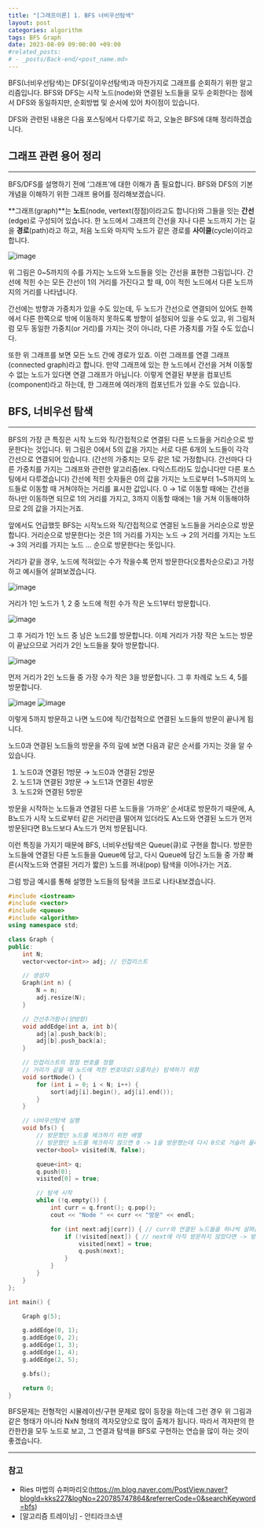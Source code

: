 ```yaml
---
title: "[그래프이론] 1. BFS 너비우선탐색"
layout: post
categories: algorithm
tags: BFS Graph
date: 2023-08-09 09:00:00 +09:00
#related_posts:
# - _posts/Back-end/<post_name.md>
---
```


BFS(너비우선탐색)는 DFS(깊이우선탐색)과 마찬가지로 그래프를 순회하기 위한 알고리즘입니다. BFS와 DFS는 시작 노드(node)와 연결된 노드들을 모두 순회한다는 점에서 DFS와 동일하지만, 순회방법 및 순서에 있어 차이점이 있습니다.

DFS와 관련된 내용은 다음 포스팅에서 다루기로 하고, 오늘은 BFS에 대해 정리하겠습니다.



## 그래프 관련 용어 정리
---
BFS/DFS를 설명하기 전에 ‘그래프’에 대한 이해가 좀 필요합니다. BFS와 DFS의 기본 개념을 이해하기 위한 그래프 용어를 정리해보겠습니다.

**그래프(graph)**는 **노드**(node, vertext(정점)이라고도 합니다)와 그들을 잇는 **간선**(edge)로 구성되어 있습니다. 한 노드에서 그래프의 간선을 지나 다른 노드까지 가는 길을 **경로**(path)라고 하고, 처음 노드와 마지막 노드가 같은 경로를 **사이클**(cycle)이라고 합니다.


![image](/assets/img/bfs_1.jpeg)


위 그림은 0~5까지의 수를 가지는 노드와 노드들을 잇는 간선을 표현한 그림입니다. 간선에 적힌 수는 모든 간선이 1의 거리를 가진다고 할 때, 0이 적힌 노드에서 다른 노드까지의 거리를 나타냅니다.

간선에는 방향과 가중치가 있을 수도 있는데, 두 노드가 간선으로 연결되어 있어도 한쪽에서 다른 한쪽으로 밖에 이동하지 못하도록 방향이 설정되어 있을 수도 있고, 위 그림처럼 모두 동일한 가중치(or 거리)를 가지는 것이 아니라, 다른 가중치를 가질 수도 있습니다.

또한 위 그래프를 보면 모든 노드 간에 경로가 있죠. 이런 그래프를 연결 그래프(connected graph)라고 합니다. 만약 그래프에 있는 한 노드에서 간선을 거쳐 이동할 수 없는 노드가 있다면 연결 그래프가 아닙니다. 이렇게 연결된 부분을 컴포넌트(component)라고 하는데, 한 그래프에 여러개의 컴포넌트가 있을 수도 있습니다.


## BFS, 너비우선 탐색
---
BFS의 가장 큰 특징은 시작 노드와 직/간접적으로 연결된 다른 노드들을 거리순으로 방문한다는 것입니다. 위 그림은 0에서 5의 값을 가지는 서로 다른 6개의 노드들이 각각 간선으로 연결되어 있습니다. (간선의 가중치는 모두 같은 1로 가정합니다. 간선마다 다른 가중치를 가지는 그래프와 관련한 알고리즘(ex. 다익스트라)도 있습니다만 다른 포스팅에서 다루겠습니다) 간선에 적힌 숫자들은 0의 값을 가지는 노드로부터 1~5까지의 노드들로 이동할 때 거쳐야하는 거리를 표시한 값입니다. 0 → 1로 이동할 때에는 간선을 하나만 이동하면 되므로 1의 거리를 가지고, 3까지 이동할 때에는 1을 거쳐 이동해야하므로 2의 값을 가지는거죠.

앞에서도 언급했듯 BFS는 시작노드와 직/간접적으로 연결된 노드들을 거리순으로 방문합니다. 거리순으로 방문한다는 것은 1의 거리를 가지는 노드 → 2의 거리를 가지는 노드 → 3의 거리를 가지는 노드 … 순으로 방문한다는 뜻입니다.

거리가 같을 경우, 노드에 적혀있는 수가 작을수록 먼저 방문한다(오름차순으로)고 가정하고 예시들어 살펴보겠습니다.

![image](/assets/img/bfs_2.jpeg)

거리가 1인 노드가 1, 2 중 노드에 적힌 수가 작은 노드1부터 방문합니다.

![image](/assets/img/bfs_3.jpeg)

그 후 거리가 1인 노드 중 남은 노드2를 방문합니다. 이제 거리가 가장 작은 노드는 방문이 끝났으므로 거리가 2인 노드들을 찾아 방문합니다.

![image](/assets/img/bfs_4.jpeg)

먼저 거리가 2인 노드들 중 가장 수가 작은 3을 방문합니다. 그 후 차례로 노드 4, 5를 방문합니다.

![image](/assets/img/bfs_5.jpeg)
![image](/assets/img/bfs_6.jpeg)

이렇게 5까지 방문하고 나면 노드0에 직/간접적으로 연결된 노드들의 방문이 끝나게 됩니다.

노드0과 연결된 노드들의 방문을 주의 깊에 보면 다음과 같은 순서를 가지는 것을 알 수 있습니다.

1. 노드0과 연결된 1방문 → 노드0과 연결된 2방문
2. 노드1과 연결된 3방문 → 노드1과 연결된 4방문
3. 노드2와 연결된 5방문
 
방문을 시작하는 노드들과 연결된 다른 노드들을 ‘가까운’ 순서대로 방문하기 때문에, A, B노드가 시작 노드로부터 같은 거리만큼 떨어져 있더라도 A노드와 연결된 노드가 먼저 방문된다면 B노드보다 A노드가 먼저 방문됩니다.

이런 특징을 가지기 때문에 BFS, 너비우선탐색은 Queue(큐)로 구현을 합니다. 방문한 노드들에 연결된 다른 노드들을 Queue에 담고, 다시 Queue에 담긴 노드들 중 가장 빠른(시작노드와 연결된 거리가 짧은) 노드를 꺼내(pop) 탐색을 이어나가는 거죠.

그럼 방금 예시를 통해 설명한 노드들의 탐색을 코드로 나타내보겠습니다.


```c++
#include <iostream>
#include <vector>
#include <queue>
#include <algorithm>
using namespace std;

class Graph {
public:
    int N;
    vector<vector<int>> adj; // 인접리스트

    // 생성자
    Graph(int n) {
        N = n;
        adj.resize(N);
    }

    // 간선추가함수(양방향)
    void addEdge(int a, int b){
        adj[a].push_back(b);
        adj[b].push_back(a);
    }

    // 인접리스트의 정점 번호를 정렬
    // 거리가 같을 때 노드에 적힌 번호대로(오름차순) 탐색하기 위함
    void sortNode() {
        for (int i = 0; i < N; i++) {
            sort(adj[i].begin(), adj[i].end());
        }
    }

    // 너비우선탐색 실행
    void bfs() {
        // 방문했던 노드를 체크하기 위한 배열
        // 방문했던 노드를 체크하지 않으면 0 -> 1을 방문했는데 다시 0으로 거슬러 올라가는 등의 중복 방문이 계속해서 발생함
        vector<bool> visited(N, false);

        queue<int> q;
        q.push(0);
        visited[0] = true;

        // 탐색 시작
        while (!q.empty()) {
            int curr = q.front(); q.pop();
            cout << "Node " << curr << "방문" << endl;

            for (int next:adj[curr]) { // curr와 연결된 노드들을 하나씩 살펴봄
                if (!visited[next]) { // next에 아직 방문하지 않았다면 -> 방문
                    visited[next] = true;
                    q.push(next);
                }
            }
        }
    }
};

int main() {

    Graph g(5);

    g.addEdge(0, 1);
    g.addEdge(0, 2);
    g.addEdge(1, 3);
    g.addEdge(1, 4);
    g.addEdge(2, 5);

    g.bfs();

    return 0;
}
```

BFS문제는 전형적인 시뮬레이션/구현 문제로 많이 등장을 하는데 그런 경우 위 그림과 같은 형태가 아니라 NxN 형태의 격자모양으로 많이 출제가 됩니다. 따라서 격자판의 한칸한칸을 모두 노드로 보고, 그 연결과 탐색을 BFS로 구현하는 연습을 많이 하는 것이 좋겠습니다. 


---
### 참고
- Ries 마법의 슈퍼마리오(https://m.blog.naver.com/PostView.naver?blogId=kks227&logNo=220785747864&referrerCode=0&searchKeyword=bfs)
- [알고리즘 트레이닝] - 안티라크소넨